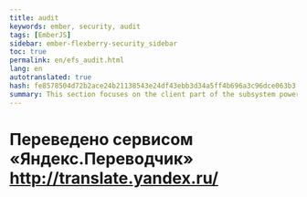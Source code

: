 ```yaml
--- 
title: audit 
keywords: ember, security, audit 
tags: [EmberJS] 
sidebar: ember-flexberry-security_sidebar 
toc: true 
permalink: en/efs_audit.html 
lang: en 
autotranslated: true 
hash: fe8578504d72b2ace24b21138543e24df43ebb3d34a5ff4b696a3c96dce063b3 
summary: This section focuses on the client part of the subsystem powers and change audit data. 
--- 
```




 # Переведено сервисом «Яндекс.Переводчик» http://translate.yandex.ru/